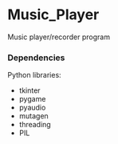 # Music_Player
Music player/recorder program

### Dependencies
Python libraries:
- tkinter
- pygame
- pyaudio
- mutagen
- threading
- PIL


